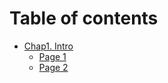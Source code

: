 # Table of contents

* [Chap1. Intro](README.md)
  * [Page 1](chap1.-intro/page-1.md)
  * [Page 2](chap1.-intro/page-2.md)
